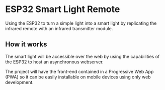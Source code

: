 # ESP32 Smart Light Remote
Using the ESP32 to turn a simple light into a smart light by replicating the infrared remote with an infrared transmitter module.

## How it works
The smart light will be accessible over the web by using the capabilities of the ESP32 to host an asynchronous webserver.

The project will have the front-end contained in a Progressive Web App (PWA) so it can be easily installable on mobile devices using only web development.
